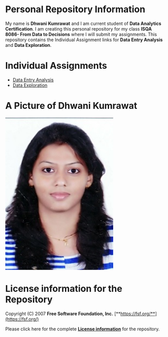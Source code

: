 # Personal Repository Information
My name is **Dhwani Kumrawat** and I am current student of **Data Analytics Certification**. I am creating this personal repository for my class **ISQA 8086- From Data to Decisions** where I will submit my assignments. This repository contains the Individual Assignment links for **Data Entry Analysis** and **Data Exploration**.

# Individual Assignments
* [Data Entry Analysis](https://github.com/dhwani1403/Master/blob/master/DataEntryAnalysis.md) 
* [Data Exploration](https://www.google.com/search?rlz=1C1CHBF_enUS745US745&sxsrf=ACYBGNSrpcZ-2Sap3dfIjPsHELpdETw-Pw%3A1568007044221&ei=hON1XbSNDYT2swXD9bToAg&q=data+exploration&oq=data+explo&gs_l=psy-ab.1.0.0i20i263j0l7j0i10j0.54345.55546..57671...0.2..0.108.462.4j1......0....1..gws-wiz.......0i71j35i39.W6kkS50ob3Q)


# A Picture of Dhwani Kumrawat

<img src="https://github.com/dhwani1403/Master/blob/master/IMG-20190909-WA0000.jpg" width="340" height="480">

# License information for the Repository
Copyright (C) 2007 **Free Software Foundation, Inc.** [**https://fsf.org/**](https://fsf.org/)

Please click here for the complete [**License information**](https://github.com/dhwani1403/Master/blob/master/LICENSE) for the repository.

